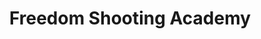 ---
title: "Freedom Shooting Academy"
url: /virginia-beach/freedom-shooting-academy/
shop: weapons
---